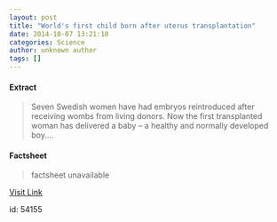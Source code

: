 ```yaml
---
layout: post
title: "World's first child born after uterus transplantation"
date: 2014-10-07 13:21:10
categories: Science
author: unknown author
tags: []
---
```



#### Extract
>Seven Swedish women have had embryos reintroduced after receiving wombs from living donors. Now the first transplanted woman has delivered a baby – a healthy and normally developed boy....

#### Factsheet
>factsheet unavailable

[Visit Link](http://feeds.sciencedaily.com/~r/sciencedaily/~3/6EUizADhG_o/141007092110.htm)

id:   54155
